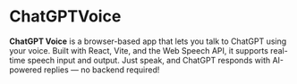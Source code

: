 # ChatGPTVoice
**ChatGPT Voice** is a browser-based app that lets you talk to ChatGPT using your voice. Built with React, Vite, and the Web Speech API, it supports real-time speech input and output. Just speak, and ChatGPT responds with AI-powered replies — no backend required!
